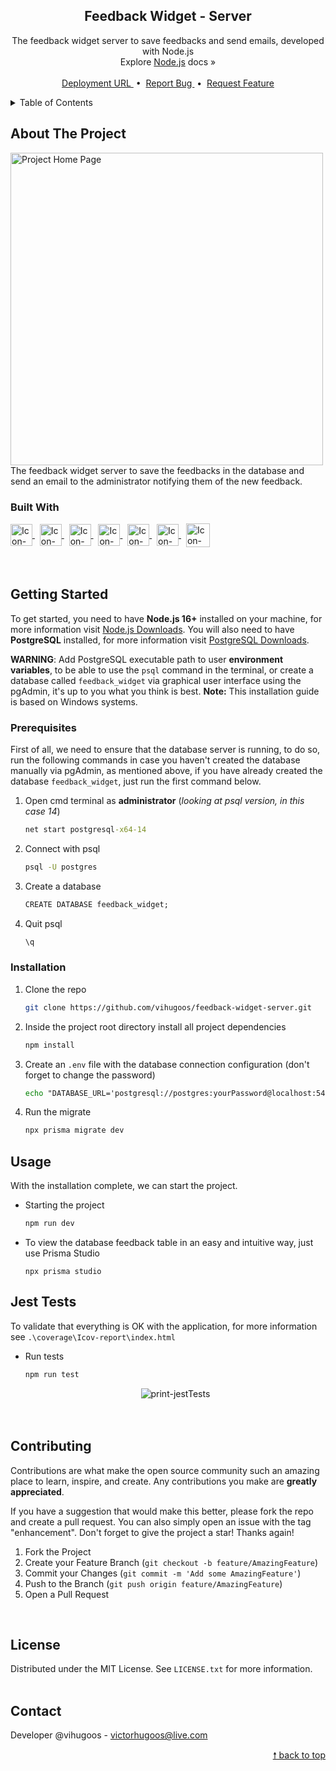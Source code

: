 <div id="top"> </div>

<!---- PROJECT LOGO ----> 
<div align="center">

  <h2 align="center"> 
    Feedback Widget - Server  
  </h2>
  
  <p align="center">
    The feedback widget server to save feedbacks and send emails, developed with Node.js <br/>
    Explore <a href="https://nodejs.org/en/docs/">Node.js</a> docs &#187; <br/> <br/>
    <a href="https://feedback-widget-server-production-fc59.up.railway.app/"> Deployment URL </a> &nbsp;•&nbsp;
    <a href="https://github.com/vihugoos/feedback-widget-server/issues"> Report Bug </a> &nbsp;•&nbsp;
    <a href="https://github.com/vihugoos/feedback-widget-server/issues"> Request Feature </a>
  </p>
</div>


<!---- TABLE OF CONTENTS ----> 
<details>
  <summary> Table of Contents </summary>
  <ol>
    <li>
      <a href="#about-the-project"> About The Project </a>
      <ul>
        <li><a href="#built-with"> Built With </a></li>
      </ul>
    </li>
    <li>
      <a href="#getting-started"> Getting Started </a>
      <ul>
        <li><a href="#prerequisites"> Prerequisites </a></li>
        <li><a href="#installation"> Installation </a></li>
      </ul>
    </li>
    <li><a href="#usage"> Usage </a></li>
    <li><a href="#jest-tests"> Jest Tests </a></li>
    <li><a href="#contributing"> Contributing </a></li>
    <li><a href="#license"> License </a></li>
    <li><a href="#contact"> Contact </a></li>
  </ol>
</details>


<!---- THE PROJECT ---->
## About The Project

<img src="" align="center" height="500" alt="Project Home Page">
The feedback widget server to save the feedbacks in the database and send an email to the administrator notifying them of the new feedback. 


### Built With 

<div style="display: inline_block">
    <!-- Icon Node.js --> 
    <a href="https://nodejs.org/en/docs/"> 
      <img align="center" alt="Icon-Node.js" height="35" src="https://cdn.jsdelivr.net/gh/devicons/devicon/icons/nodejs/nodejs-original.svg"> 
    </a> &nbsp;
    <!-- Icon TypeScript --> 
    <a href="https://www.typescriptlang.org/docs/"> 
      <img align="center" alt="Icon-TypeScript" height="35" src="https://cdn.jsdelivr.net/gh/devicons/devicon/icons/typescript/typescript-original.svg"> 
    </a> &nbsp;
    <!-- Icon Prisma -->
    <a href="https://www.prisma.io/docs/"> 
      <img align="center" alt="Icon-Prisma" height="35" src="https://user-images.githubusercontent.com/44311634/178335052-08bb4b29-c4da-4100-ae71-8b65cf6cd581.png"> 
    </a> &nbsp;
    <!-- Icon Express --> 
    <a href="https://expressjs.com/en/guide/routing.html"> 
      <img align="center" alt="Icon-Express" height="35" src="https://user-images.githubusercontent.com/44311634/178337147-61b1e696-b4ef-4f78-8151-c3fb2597050a.png"> 
    </a> &nbsp;
    <!-- Icon Nodemailer -->
    <a href="https://nodemailer.com/about/"> 
      <img align="center" alt="Icon-Nodemailer" height="35" src="https://user-images.githubusercontent.com/44311634/178336455-62647b4d-4187-443e-a973-452774dbcdba.png"> 
    </a> &nbsp;
    <!-- Icon Jest -->
    <a href="https://jestjs.io/"> 
      <img align="center" alt="Icon-Jest" height="35" src="https://cdn.jsdelivr.net/gh/devicons/devicon/icons/jest/jest-plain.svg"> 
    </a> &nbsp;
    <!-- Icon PostgreSQL --> 
    <a href="https://www.postgresql.org/"> 
      <img align="center" alt="Icon-PostgreSQL" height="38" src="https://cdn.jsdelivr.net/gh/devicons/devicon/icons/postgresql/postgresql-plain.svg"> 
    </a> 
</div>

<br/>
<br/>


<!---- GETTING STARTED ----> 
## Getting Started

To get started, you need to have <strong>Node.js 16+</strong> installed on your machine, for more information visit <a href="https://nodejs.org/en/download/"> Node.js Downloads</a>. You will also need to have <strong>PostgreSQL</strong> installed, for more information visit <a href="https://www.enterprisedb.com/downloads/postgres-postgresql-downloads"> PostgreSQL Downloads</a>. 

<strong>WARNING</strong>: Add PostgreSQL executable path to user <strong>environment variables</strong>, to be able to use the `psql` command in the terminal, or create a database called `feedback_widget` via graphical user interface using the pgAdmin, it's up to you what you think is best. <strong>Note:</strong> This installation guide is based on Windows systems. 


### Prerequisites 

First of all, we need to ensure that the database server is running, to do so, run the following commands in case you haven't created the database manually via pgAdmin, as mentioned above, if you have already created the database `feedback_widget`, just run the first command below. 

1. Open cmd terminal as <strong>administrator</strong> (<i>looking at psql version, in this case 14</i>)
   ```cmd
   net start postgresql-x64-14
   ```
2. Connect with psql 
   ```cmd
   psql -U postgres
   ```
3. Create a database 
   ```cmd
   CREATE DATABASE feedback_widget;
   ```
4. Quit psql 
   ```cmd
   \q
   ```

### Installation 

1. Clone the repo 
   ```bash
   git clone https://github.com/vihugoos/feedback-widget-server.git
   ```
2. Inside the project root directory install all project dependencies 
   ```cmd
   npm install
   ```
3. Create an `.env` file with the database connection configuration (don't forget to change the password) 
   ```cmd
   echo "DATABASE_URL='postgresql://postgres:yourPassword@localhost:5432/feedback_widget?schema=public'" > .env 
   ``` 
4. Run the migrate 
   ```cmd
   npx prisma migrate dev
   ```
 

<!---- USAGE EXAMPLES ----> 
## Usage

With the installation complete, we can start the project.

* Starting the project 
   ```bash
   npm run dev  
   ```
   
* To view the database feedback table in an easy and intuitive way, just use Prisma Studio
  ```
  npx prisma studio 
  ```


<!---- JEST TESTS ----> 
## Jest Tests

To validate that everything is OK with the application, for more information see `.\coverage\Icov-report\index.html`

* Run tests  
   ```cmd
   npm run test
   ```
  <div align="center">
    <img align="center" alt="print-jestTests" src="https://user-images.githubusercontent.com/44311634/178385708-c3967348-a94d-4990-b46b-8c8680394d3f.jpg"/>
  </div>
  <br/> <br/> 


<!---- CONTRIBUTING ---->
## Contributing

Contributions are what make the open source community such an amazing place to learn, inspire, and create. Any contributions you make are **greatly appreciated**.

If you have a suggestion that would make this better, please fork the repo and create a pull request. You can also simply open an issue with the tag "enhancement".
Don't forget to give the project a star! Thanks again!

1. Fork the Project
2. Create your Feature Branch (`git checkout -b feature/AmazingFeature`)
3. Commit your Changes (`git commit -m 'Add some AmazingFeature'`)
4. Push to the Branch (`git push origin feature/AmazingFeature`)
5. Open a Pull Request
<br/>


<!---- LICENSE ----> 
## License

Distributed under the MIT License. See `LICENSE.txt` for more information.
<br/> <br/> 


<!---- CONTACT ---->
## Contact

Developer @vihugoos - victorhugoos@live.com 

<p align="right"><a href="#top"> &#129045; back to top </a></p> 
